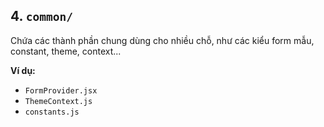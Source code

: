 ## 4. `common/`

Chứa các thành phần chung dùng cho nhiều chỗ, như các kiểu form mẫu, constant, theme, context...

**Ví dụ:**

- `FormProvider.jsx`
- `ThemeContext.js`
- `constants.js`
